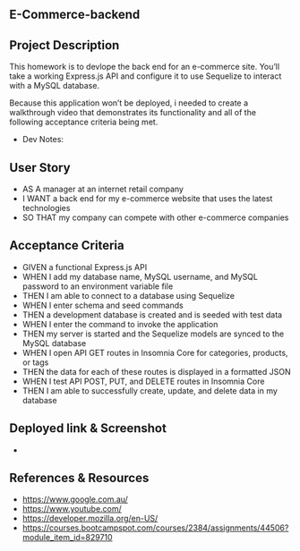  E-Commerce-backend
-

**Project Description**
-
This homework is to devlope the back end for an e-commerce site. You’ll take a working Express.js API and configure it to use Sequelize to interact with a MySQL database.

Because this application won’t be deployed, i  needed to create a walkthrough video that demonstrates its functionality and all of the following acceptance criteria being met. 

- Dev Notes: 

**User Story**
-
- AS A manager at an internet retail company
- I WANT a back end for my e-commerce website that uses the latest technologies
- SO THAT my company can compete with other e-commerce companies

**Acceptance Criteria**
-
- GIVEN a functional Express.js API
- WHEN I add my database name, MySQL username, and MySQL password to an environment variable file
- THEN I am able to connect to a database using Sequelize
- WHEN I enter schema and seed commands
- THEN a development database is created and is seeded with test data
- WHEN I enter the command to invoke the application
- THEN my server is started and the Sequelize models are synced to the MySQL database
- WHEN I open API GET routes in Insomnia Core for categories, products, or tags
- THEN the data for each of these routes is displayed in a formatted JSON
- WHEN I test API POST, PUT, and DELETE routes in Insomnia Core
- THEN I am able to successfully create, update, and delete data in my database
  
**Deployed link & Screenshot**
-
- 


**References & Resources**
-
- https://www.google.com.au/
- https://www.youtube.com/
- https://developer.mozilla.org/en-US/
- https://courses.bootcampspot.com/courses/2384/assignments/44506?module_item_id=829710
